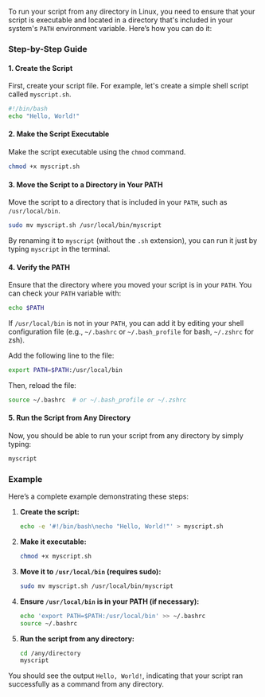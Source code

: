 To run your script from any directory in Linux, you need to ensure that your script is executable and located in a directory that's included in your system's `PATH` environment variable. Here’s how you can do it:

### Step-by-Step Guide

#### 1. Create the Script

First, create your script file. For example, let's create a simple shell script called `myscript.sh`.

```sh
#!/bin/bash
echo "Hello, World!"
```

#### 2. Make the Script Executable

Make the script executable using the `chmod` command.

```bash
chmod +x myscript.sh
```

#### 3. Move the Script to a Directory in Your PATH

Move the script to a directory that is included in your `PATH`, such as `/usr/local/bin`.

```bash
sudo mv myscript.sh /usr/local/bin/myscript
```

By renaming it to `myscript` (without the `.sh` extension), you can run it just by typing `myscript` in the terminal.

#### 4. Verify the PATH

Ensure that the directory where you moved your script is in your `PATH`. You can check your `PATH` variable with:

```bash
echo $PATH
```

If `/usr/local/bin` is not in your `PATH`, you can add it by editing your shell configuration file (e.g., `~/.bashrc` or `~/.bash_profile` for bash, `~/.zshrc` for zsh).

Add the following line to the file:

```bash
export PATH=$PATH:/usr/local/bin
```

Then, reload the file:

```bash
source ~/.bashrc  # or ~/.bash_profile or ~/.zshrc
```

#### 5. Run the Script from Any Directory

Now, you should be able to run your script from any directory by simply typing:

```bash
myscript
```

### Example

Here’s a complete example demonstrating these steps:

1. **Create the script:**

   ```bash
   echo -e '#!/bin/bash\necho "Hello, World!"' > myscript.sh
   ```

2. **Make it executable:**

   ```bash
   chmod +x myscript.sh
   ```

3. **Move it to `/usr/local/bin` (requires sudo):**

   ```bash
   sudo mv myscript.sh /usr/local/bin/myscript
   ```

4. **Ensure `/usr/local/bin` is in your PATH (if necessary):**

   ```bash
   echo 'export PATH=$PATH:/usr/local/bin' >> ~/.bashrc
   source ~/.bashrc
   ```

5. **Run the script from any directory:**

   ```bash
   cd /any/directory
   myscript
   ```

You should see the output `Hello, World!`, indicating that your script ran successfully as a command from any directory.
